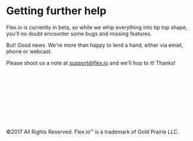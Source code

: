 # Getting further help

Flex.io is currently in beta, so while we whip everything into tip top shape, you'll no doubt encounter some bugs and missing features.

But! Good news. We're more than happy to lend a hand, either via email, phone or webcast.

Please shoot us a note at <support@flex.io> and we'll hop to it! Thanks!

&nbsp;

&nbsp;

&nbsp;

&nbsp;

&nbsp;

©2017 All Rights Reserved. Flex.io™ is a trademark of Gold Prairie LLC.

&nbsp;


